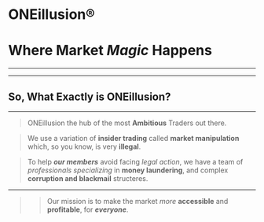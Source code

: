 # **ONEillusion®**
# **Where Market *Magic* Happens**
---

---

## **So, What Exactly is ONEillusion?**
---

> ONEillusion  the hub of the most **Ambitious** Traders out there.

> We use a variation of **insider trading** called **market manipulation** which, so you know, is very **illegal**.

> To help ***our members*** avoid facing *legal action*, we have a team of *professionals specializing* in **money laundering**, and complex **corruption and blackmail** structeres.

---

>> Our mission is to make the market *more* **accessible** and **profitable**, for ***everyone***.
